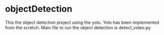 # objectDetection
This the object detection project using the yolo. Yolo has been implemented from the scretch. Main file to run the object detection is detect_video.py

